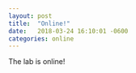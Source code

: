 ```yaml
---
layout: post
title:  "Online!"
date:   2018-03-24 16:10:01 -0600
categories: online
---
```


The lab is online!